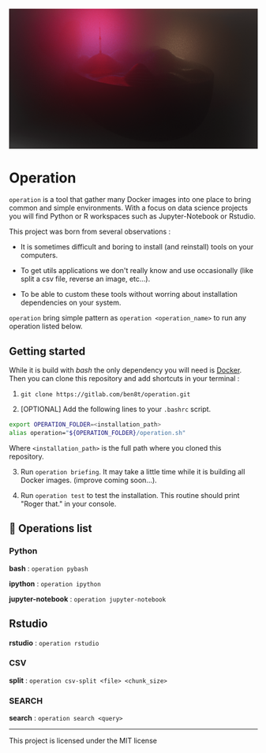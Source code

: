 ![logo](operation/misc/logo.png)

# Operation

`operation` is a tool that gather many Docker images into one place to bring common and simple environments. With a focus on data science projects you will find Python or R workspaces such as Jupyter-Notebook or Rstudio.

This project was born from several observations :

* It is sometimes difficult and boring to install (and reinstall) tools on your computers.

* To get utils applications we don't really know and use occasionally (like split a csv file, reverse an image, etc...).

* To be able to custom these tools without worring about installation dependencies on your system.

`operation` bring simple pattern as `operation <operation_name>` to run any operation listed below. 

## Getting started

While it is build with *bash* the only dependency you will need is [Docker](https://docs.docker.com/install/). Then you can clone this repository and add shortcuts in your terminal :

1. `git clone https://gitlab.com/ben8t/operation.git`

2. [OPTIONAL] Add the following lines to your `.bashrc` script.

```bash
export OPERATION_FOLDER=<installation_path>
alias operation="${OPERATION_FOLDER}/operation.sh"
```

Where `<installation_path>` is the full path where you cloned this repository.

3. Run `operation briefing`. It may take a little time while it is building all Docker images. (improve coming soon...).

4. Run `operation test` to test the installation. This routine should print "Roger that." in your console.

## :round_pushpin: Operations list

### Python

**bash** : `operation pybash`

**ipython** : `operation ipython`

**jupyter-notebook** : `operation jupyter-notebook`

## Rstudio

**rstudio** : `operation rstudio`

### CSV

**split** : `operation csv-split <file> <chunk_size>`

### SEARCH

**search** : `operation search <query>`

---

This project is licensed under the MIT license
